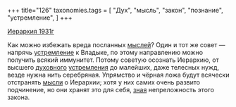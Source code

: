 +++
title="126"
taxonomies.tags = [
 "Дух",
 "мысль",
 "закон",
 "познание",
 "устремление",
]
+++

[Иерархия 1931г](/agni/1931)

Как можно избежать вреда посланных [мыслей](/tags/мысль)? Один и тот же совет — напрячь [устремление](/tags/устремление) к Владыке, по этому направлению можно получить всякий иммунитет. Потому советую осознать Иерархию, от высшего [духовного](/tags/Дух) [устремления](/tags/устремление) до малейших, даже телесных нужд, везде нужна нить серебряная. Упрямство и чёрная ложа будут всячески отстранять [мысли](/tags/мысль) о Иерархии; хотя у них самих очень развито подчинение, но они хранят это для себя, [зная](/tags/познание) непреложность этого закона.   

